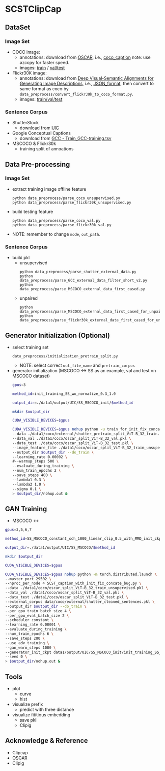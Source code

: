 # SCSTClipCap
## DataSet
### Image Set
* COCO image:
    * annotations: download from [OSCAR](https://github.com/microsoft/Oscar/blob/master/DOWNLOAD.md), i.e., [coco_caption](https://biglmdiag.blob.core.windows.net/oscar/datasets/coco_caption.zip) note: use azcopy for faster speed. 
    * images: [train](http://images.cocodataset.org/zips/train2014.zip) / [val/test](http://images.cocodataset.org/zips/val2014.zip) 
* Flickr30K image:
    * annotations: download from [Deep Visual-Semantic Alignments for Generating Image Descriptions](https://cs.stanford.edu/people/karpathy/deepimagesent/), i.e., [JSON_format](https://cs.stanford.edu/people/karpathy/deepimagesent/caption_datasets.zip), then convert to same format as coco by `data_preprocess/convert_flickr30k_to_coco_format.py`.
    * images: [train/val/test](https://www.kaggle.com/datasets/hsankesara/flickr-image-dataset)
### Sentence Corpus
* ShutterStock
    * download from [UIC](https://github.com/fengyang0317/unsupervised_captioning/issues/42)
* Google Conceptual Captions
    * download from [GCC - Train_GCC-training.tsv](https://ai.google.com/research/ConceptualCaptions/download)
* MSCOCO & Flickr30k
    * training split of annoations

## Data Pre-processing
### Image Set
* extract training image offline feature
    ```
    python data_preprocess/parse_coco_unsupervised.py
    python data_preprocess/parse_flickr30k_unsupervised.py
    ```
* build testing feature
    ```
    python data_preprocess/parse_coco_val.py
    python data_preprocess/parse_flickr30k_val.py
    ```
* NOTE: remember to change `mode`, `out_path`.
### Sentence Corpus
* build pkl
    * unsupervised
        ```
        python data_preprocess/parse_shutter_external_data.py
        python data_preprocess/parse_GCC_external_data_filter_short_v2.py
        python data_preprocess/parse_MSCOCO_external_data_first_cased.py
        ```
    * unpaired
        ```
        python data_preprocess/parse_MSCOCO_external_data_first_cased_for_unpaired_training.py
        python data_preprocess/parse_flickr30k_external_data_first_cased_for_unpaired_training.py
        ```
## Generator Initialization (Optional)
* select training set
    ```
    data_preprocess/initialization_pretrain_split.py
    ```
    * NOTE: select correct `out_file_name` and `pretrain_corpus`
* generator initialization (MSCOCO <-> SS as an example, val and test on MSCOCO dataset)
    ```bash
    gpus=3

    method_id=init_training_SS_wo_normalize_0.3_1.0

    output_dir=./data1/output/UIC/SS_MSCOCO_init/$method_id

    mkdir $output_dir

    CUDA_VISIBLE_DEVICES=$gpus

    CUDA_VISIBLE_DEVICES=$gpus nohup python -u train_for_init_fix_concate_bug.py \
    --data ./data1/coco/external/shutter_pretrain_split_ViT-B_32_train.pkl \
    --data_val ./data1/coco/oscar_split_ViT-B_32_val.pkl \
    --data_test ./data/coco/oscar_split_ViT-B_32_test.pkl \
    --image_feature_file ./data1/coco/oscar_split_ViT-B_32_train_unsupervised.pkl \
    --output_dir $output_dir --do_train \
    --learning_rate 0.00002 \
    #--warmup_steps 500 \
    --evaluate_during_training \
    --num_train_epochs 2 \
    --save_steps 400 \
    --lambda1 0.3 \
    --lambda2 1.0 \
    --sigma 0.1 \
    > $output_dir/nohup.out &
    ```

## GAN Training
* MSCOCO <->
```bash
gpus=3,5,6,7

method_id=SS_MSCOCO_constant_sch_1000_linear_clip_0.5_with_MMD_init_ckpt_2400_no_cat_bug # not using beam search

output_dir=./data1/output/UIC/SS_MSCOCO/$method_id

mkdir $output_dir

CUDA_VISIBLE_DEVICES=$gpus

CUDA_VISIBLE_DEVICES=$gpus nohup python -m torch.distributed.launch \
--master_port 29502 \
--nproc_per_node 4 SCST_caption_with_init_fix_concate_bug.py \
--data ./data1/coco/oscar_split_ViT-B_32_train_unsupervised.pkl \
--data_val ./data1/coco/oscar_split_ViT-B_32_val.pkl \
--data_test ./data1/coco/oscar_split_ViT-B_32_test.pkl \
--external_corpus data/coco/external/shutter_cleaned_sentences.pkl \
--output_dir $output_dir --do_train \
--per_gpu_train_batch_size 4 \
--per_gpu_eval_batch_size 2 \
--scheduler constant \
--learning_rate 0.00001 \
--evaluate_during_training \
--num_train_epochs 6 \
--save_steps 200 \
--use_adv_training \
--gan_warm_steps 1000 \
--generator_init_ckpt data1/output/UIC/SS_MSCOCO_init/init_training_SS_wo_normalize_0.5_0.1/checkpoint-0-2400/model.pt \
--seed 0 \
> $output_dir/nohup.out &
```

## Tools
* plot
    * curve
    * hist
* visualize prefix
    * predict with three distance
* visualize fititious embedding
    * save pkl
    * Clipig
## Acknowledge & Reference
* Clipcap
* OSCAR
* Clipig
